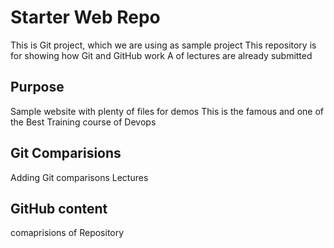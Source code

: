 # Starter Web Repo
This is Git project, which we are using as sample project
This repository is for showing how Git and GitHub work
A of lectures are already submitted 
## Purpose

Sample website with plenty of files for demos
This is the famous and one of the Best Training course of Devops 

## Git Comparisions
Adding Git comparisons Lectures  

## GitHub content
comaprisions of Repository
